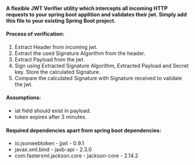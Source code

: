 #### A flexible JWT Verifier utility which intercepts all incoming HTTP requests to your spring boot applition and validates their jwt. Simply add this file to your existing Spring Boot project.

#### Process of verification:

1.  Extract Header from incoming jwt.
2.  Extract the used Signature Algorithm from the header.
3.  Extract Payload from the jwt.
4.  Sign using Extracted Signature Algorithm, Extracted Payload and Secret key. Store the calculated Signature.
5.  Compare the calculated Signature with Signature received to validate the jwt.

#### Assumptions:

-   iat field should exist in payload.
-   token expires after 3 minutes.

#### Required dependencies apart from spring boot dependencies:

- io.jsonwebtoken - jjwt - 0.9.1
- javax.xml.bind - jaxb-api - 2.3.0
- com.fasterxml.jackson.core - jackson-core - 2.14.2
